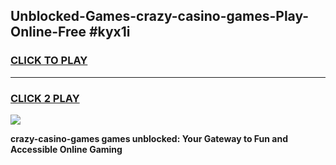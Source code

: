 
## Unblocked-Games-crazy-casino-games-Play-Online-Free #kyx1i
<h3>
<a href="https://us.freeplayer.one?title=crazy-casino-games&ref=10M">CLICK TO PLAY</a></h3>
<hr>

<h3>
<a href="https://us.freeplayer.one?title=crazy-casino-games&ref=10M">CLICK 2 PLAY</a>
  
</h3>

<a href="https://us.freeplayer.one?title=crazy-casino-games&ref=10M"><img src="https://clearcache.store/games.png"></a>


**crazy-casino-games games unblocked: Your Gateway to Fun and Accessible Online Gaming**
